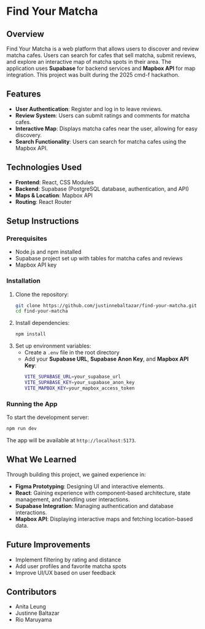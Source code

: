# Find Your Matcha

## Overview
 Find Your Matcha is a web platform that allows users to discover and review matcha cafes. Users can search for cafes that sell matcha, submit reviews, and explore an interactive map of matcha spots in their area. The application uses **Supabase** for backend services and **Mapbox API** for map integration. This project was built during the 2025 cmd-f hackathon. 

## Features
- **User Authentication**: Register and log in to leave reviews.
- **Review System**: Users can submit ratings and comments for matcha cafes.
- **Interactive Map**: Displays matcha cafes near the user, allowing for easy discovery.
- **Search Functionality**: Users can search for matcha cafes using the Mapbox API.

## Technologies Used
- **Frontend**: React, CSS Modules
- **Backend**: Supabase (PostgreSQL database, authentication, and API)
- **Maps & Location**: Mapbox API
- **Routing**: React Router

## Setup Instructions

### Prerequisites
- Node.js and npm installed
- Supabase project set up with tables for matcha cafes and reviews
- Mapbox API key

### Installation
1. Clone the repository:
   ```sh
   git clone https://github.com/justinnebaltazar/find-your-matcha.git
   cd find-your-matcha
   ```
2. Install dependencies:
   ```sh
   npm install
   ```
3. Set up environment variables:
   - Create a `.env` file in the root directory
   - Add your **Supabase URL**, **Supabase Anon Key**, and **Mapbox API Key**:
     ```sh
     VITE_SUPABASE_URL=your_supabase_url
     VITE_SUPABASE_KEY=your_supabase_anon_key
     VITE_MAPBOX_KEY=your_mapbox_access_token
     ```

### Running the App
To start the development server:
```sh
npm run dev
```
The app will be available at `http://localhost:5173`.

## What We Learned
Through building this project, we gained experience in:
- **Figma Prototyping**: Designing UI and interactive elements.
- **React**: Gaining experience with component-based architecture, state management, and handling user interactions.
- **Supabase Integration**: Managing authentication and database interactions.
- **Mapbox API**: Displaying interactive maps and fetching location-based data.

## Future Improvements
- Implement filtering by rating and distance
- Add user profiles and favorite matcha spots
- Improve UI/UX based on user feedback

## Contributors
- Anita Leung
- Justinne Baltazar
- Rio Maruyama
